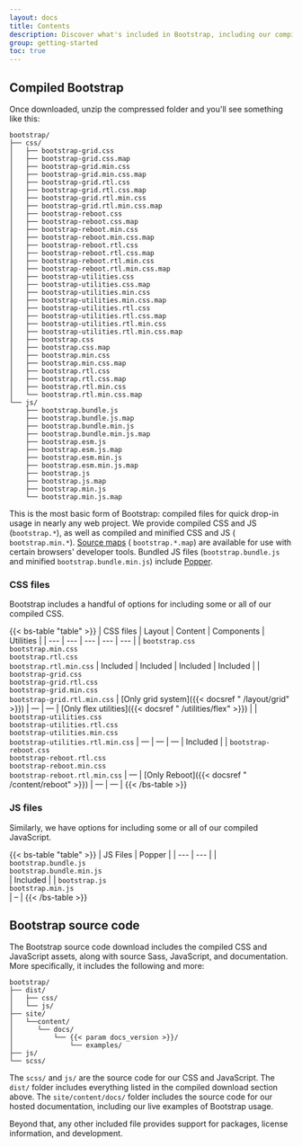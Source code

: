 ```yaml
---
layout: docs
title: Contents
description: Discover what's included in Bootstrap, including our compiled and source code flavors.
group: getting-started
toc: true
---
```


## Compiled Bootstrap

Once downloaded, unzip the compressed folder and you'll see something like this:

<!-- NOTE: This info is intentionally duplicated in the README. Copy any changes made here over to the README too, but be sure to keep in mind to add the `dist` folder. -->

```text
bootstrap/
├── css/
│   ├── bootstrap-grid.css
│   ├── bootstrap-grid.css.map
│   ├── bootstrap-grid.min.css
│   ├── bootstrap-grid.min.css.map
│   ├── bootstrap-grid.rtl.css
│   ├── bootstrap-grid.rtl.css.map
│   ├── bootstrap-grid.rtl.min.css
│   ├── bootstrap-grid.rtl.min.css.map
│   ├── bootstrap-reboot.css
│   ├── bootstrap-reboot.css.map
│   ├── bootstrap-reboot.min.css
│   ├── bootstrap-reboot.min.css.map
│   ├── bootstrap-reboot.rtl.css
│   ├── bootstrap-reboot.rtl.css.map
│   ├── bootstrap-reboot.rtl.min.css
│   ├── bootstrap-reboot.rtl.min.css.map
│   ├── bootstrap-utilities.css
│   ├── bootstrap-utilities.css.map
│   ├── bootstrap-utilities.min.css
│   ├── bootstrap-utilities.min.css.map
│   ├── bootstrap-utilities.rtl.css
│   ├── bootstrap-utilities.rtl.css.map
│   ├── bootstrap-utilities.rtl.min.css
│   ├── bootstrap-utilities.rtl.min.css.map
│   ├── bootstrap.css
│   ├── bootstrap.css.map
│   ├── bootstrap.min.css
│   ├── bootstrap.min.css.map
│   ├── bootstrap.rtl.css
│   ├── bootstrap.rtl.css.map
│   ├── bootstrap.rtl.min.css
│   └── bootstrap.rtl.min.css.map
└── js/
    ├── bootstrap.bundle.js
    ├── bootstrap.bundle.js.map
    ├── bootstrap.bundle.min.js
    ├── bootstrap.bundle.min.js.map
    ├── bootstrap.esm.js
    ├── bootstrap.esm.js.map
    ├── bootstrap.esm.min.js
    ├── bootstrap.esm.min.js.map
    ├── bootstrap.js
    ├── bootstrap.js.map
    ├── bootstrap.min.js
    └── bootstrap.min.js.map
```

This is the most basic form of Bootstrap: compiled files for quick drop-in usage
in nearly any web project. We provide compiled CSS and JS (`bootstrap.*`), as
well as compiled and minified CSS and JS (
`bootstrap.min.*`). [Source maps](https://web.dev/articles/source-maps) (
`bootstrap.*.map`) are available for use with certain browsers' developer tools.
Bundled JS files (`bootstrap.bundle.js` and minified `bootstrap.bundle.min.js`)
include [Popper](https://popper.js.org/docs/v2/).

### CSS files

Bootstrap includes a handful of options for including some or all of our
compiled CSS.

{{< bs-table "table" >}}
| CSS files | Layout | Content | Components | Utilities |
| --- | --- | --- | --- | --- |
| `bootstrap.css`<br> `bootstrap.min.css`<br> `bootstrap.rtl.css`<br>
`bootstrap.rtl.min.css` | Included | Included | Included | Included |
| `bootstrap-grid.css`<br> `bootstrap-grid.rtl.css`<br>
`bootstrap-grid.min.css`<br>
`bootstrap-grid.rtl.min.css` | [Only grid system]({{< docsref "
/layout/grid" >}}) | — | — | [Only flex utilities]({{< docsref "
/utilities/flex" >}}) |
| `bootstrap-utilities.css`<br> `bootstrap-utilities.rtl.css`<br>
`bootstrap-utilities.min.css`<br>
`bootstrap-utilities.rtl.min.css` | — | — | — | Included |
| `bootstrap-reboot.css`<br> `bootstrap-reboot.rtl.css`<br>
`bootstrap-reboot.min.css`<br>
`bootstrap-reboot.rtl.min.css` | — | [Only Reboot]({{< docsref "
/content/reboot" >}}) | — | — |
{{< /bs-table >}}

### JS files

Similarly, we have options for including some or all of our compiled JavaScript.

{{< bs-table "table" >}}
| JS Files | Popper |
| --- | --- |
| `bootstrap.bundle.js`<br> `bootstrap.bundle.min.js`<br> | Included |
| `bootstrap.js`<br> `bootstrap.min.js`<br> | – |
{{< /bs-table >}}

## Bootstrap source code

The Bootstrap source code download includes the compiled CSS and JavaScript
assets, along with source Sass, JavaScript, and documentation. More
specifically, it includes the following and more:

```text
bootstrap/
├── dist/
│   ├── css/
│   └── js/
├── site/
│   └──content/
│      └── docs/
│          └── {{< param docs_version >}}/
│              └── examples/
├── js/
└── scss/
```

The `scss/` and `js/` are the source code for our CSS and JavaScript. The
`dist/` folder includes everything listed in the compiled download section
above. The `site/content/docs/` folder includes the source code for our hosted
documentation, including our live examples of Bootstrap usage.

Beyond that, any other included file provides support for packages, license
information, and development.
